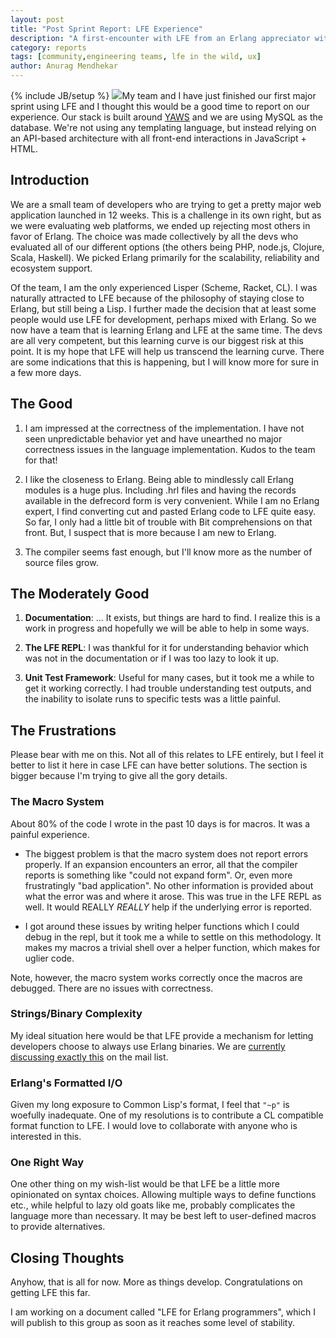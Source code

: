 ```yaml
---
layout: post
title: "Post Sprint Report: LFE Experience"
description: "A first-encounter with LFE from an Erlang appreciator with a Lisp background."
category: reports
tags: [community,engineering teams, lfe in the wild, ux]
author: Anurag Mendhekar
---
```

{% include JB/setup %}
<a href="{{ site.base_url }}/assets/images/posts/LispFlavoredErlang-medium-square.png"><img class="right small" src="{{ site.base_url }}/assets/images/posts/LispFlavoredErlang-medium-square.png" /></a>My
team and I have just finished our first major sprint using LFE and I thought
this would be a good time to report on our experience. Our stack is built around
[YAWS](http://yaws.hyber.org/) and we are using MySQL as the database. We're not
using any templating language, but instead relying on an API-based architecture
with all front-end interactions in JavaScript + HTML.


## Introduction

We are a small team of developers who are trying to get a pretty major web
application launched in 12 weeks. This is a challenge in its own right, but
as we were evaluating web platforms, we ended up rejecting most others in
favor of Erlang. The choice was made collectively by all the devs who
evaluated all of our different options (the others being PHP, node.js,
Clojure, Scala, Haskell).  We picked Erlang primarily for the scalability,
reliability and ecosystem support.

Of the team, I am the only experienced Lisper (Scheme, Racket, CL). I was
naturally attracted to LFE because of the philosophy of staying close to
Erlang, but still being a Lisp. I further made the decision that at least
some people would use LFE for development, perhaps mixed with Erlang. So we
now have a team that is learning Erlang and LFE at the same time. The devs
are all very competent, but this learning curve is our biggest risk at this
point. It is my hope that LFE will help us transcend the learning curve.
There are some indications that this is happening, but I will know more
for sure in a few more days.

## The Good

1. I am impressed at the correctness of the implementation. I have not
   seen unpredictable behavior yet and have unearthed no major correctness
   issues in the language implementation. Kudos to the team for that!

1. I like the closeness to Erlang. Being able to mindlessly call Erlang
   modules is a huge plus. Including .hrl files and having the records
   available in the defrecord form is very convenient. While I am no Erlang
   expert, I find converting cut and pasted Erlang code to LFE quite easy.
   So far, I only had a little bit of trouble with Bit comprehensions on
   that front. But, I suspect that is more because I am new to Erlang.

1. The compiler seems fast enough, but I'll know more as the number of
   source files grow.


## The Moderately Good

1. **Documentation**: ... It exists, but things are hard to find. I realize
   this is a work in progress and hopefully we will be able to help in some
   ways.

1. **The LFE REPL**: I was thankful for it for understanding behavior which
   was not in the documentation or if I was too lazy to look it up.

1. **Unit Test Framework**: Useful for many cases, but it took me a while to
   get it working correctly. I had trouble understanding test outputs,
   and the inability to isolate runs to specific tests was a little painful.


## The Frustrations

Please bear with me on this. Not all of this relates to LFE entirely, but I
feel it better to list it here in case LFE can have better solutions. The
section is bigger because I'm trying to give all the gory details.


### The Macro System

About 80% of the code I wrote in the past 10 days is for macros. It was a
painful experience.

* The biggest problem is that the macro system does not report errors properly.
  If an expansion encounters an error, all that the compiler reports is
  something like "could not expand form". Or, even more frustratingly
  "bad application". No other information is provided about what the error
  was and where it arose. This was true in the LFE REPL as well. It would
  REALLY *REALLY* help if the underlying error is reported.

* I got around these issues by writing helper functions which I could debug
  in the repl, but it took me a while to settle on this methodology. It
  makes my macros a trivial shell over a helper function, which makes for
  uglier code.

Note, however, the macro system works correctly once the macros are debugged. There are no issues with correctness.

### Strings/Binary Complexity

My ideal situation here would be that LFE provide a mechanism for letting
developers choose to always use Erlang binaries. We are
[currently discussing exactly this](https://groups.google.com/d/msg/lisp-flavoured-erlang/pF4retTadzw/bwmz6a6BNZYJ)
on the mail list.

### Erlang's Formatted I/O

Given my long exposure to Common Lisp's format, I feel that ``"~p"`` is woefully
inadequate. One of my resolutions is to contribute a CL compatible format
function to LFE. I would love to collaborate with anyone who is interested
in this.


### One Right Way

One other thing on my wish-list would be that LFE be a little more opinionated
on syntax choices. Allowing multiple ways to define functions etc., while
helpful to lazy old goats like me, probably complicates the language more
than necessary. It may be best left to user-defined macros to provide
alternatives.


## Closing Thoughts

Anyhow, that is all for now. More as things develop. Congratulations on
getting LFE this far.

I am working on a document called "LFE for Erlang programmers", which I will
publish to this group as soon as it reaches some level of stability.

